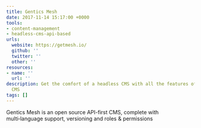 ```yaml
---
title: Gentics Mesh
date: 2017-11-14 15:17:00 +0000
tools:
- content-management
- headless-cms-api-based
urls:
  website: https://getmesh.io/
  github: ''
  twitter: ''
  other: ''
resources:
- name: ''
  url: ''
description: Get the comfort of a headless CMS with all the features of a full blown
  CMS
tags: []
---
```

Gentics Mesh is an open source API-first CMS, complete with multi‑language support, versioning and roles & permissions
